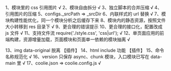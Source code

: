 1、模块里的 css 引用图片 √
2、模块自由拆分 √
3、独立脚本的合并压缩 √
4、引用图片的压缩 
5、configs.\_srcPath => \_srcDir
6、内联样式的 url 替换 √
7、模块构建性能优化，同一个模块分析之后缓存下来
8、模块内的静态资源，按照文件大小转移到 res 目录下 √
9、更合理的错误提示
10、更合理的接口化，配置改成 js 文件 √
11、支持文件流 require('./style.css', 'css|url'); √
12、单页面应用的前端构建，资源增量加载，页面模块和页面单一依赖的模块抽离 √

13、img data-original 脱离 【插件】
14、html include 功能 【插件】
15、命令名称规范化 √
16、version 只保存 async、chunk 模块，入口模块已写在 data-main 里 √
17、coolie.json => coolie.config.js √
